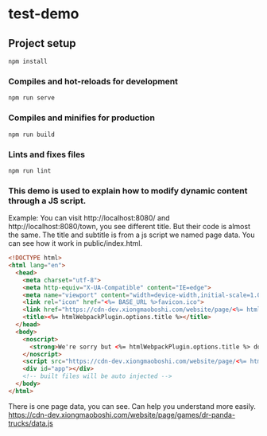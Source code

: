 # test-demo

## Project setup
```
npm install
```

### Compiles and hot-reloads for development
```
npm run serve
```

### Compiles and minifies for production
```
npm run build
```

### Lints and fixes files
```
npm run lint
```

### This demo is used to explain how to modify dynamic content through a JS script.
Example: You can visit http://localhost:8080/ and http://localhost:8080/town, you see different title.
But their code is almost the same. The title and subtitle is from a js script we named page data.
You can see how it work in public/index.html.
```html
<!DOCTYPE html>
<html lang="en">
  <head>
    <meta charset="utf-8">
    <meta http-equiv="X-UA-Compatible" content="IE=edge">
    <meta name="viewport" content="width=device-width,initial-scale=1.0">
    <link rel="icon" href="<%= BASE_URL %>favicon.ico">
    <link href="https://cdn-dev.xiongmaoboshi.com/website/page/<%= htmlWebpackPlugin.options.data %>/data.js" rel=preload as=script>
    <title><%= htmlWebpackPlugin.options.title %></title>
  </head>
  <body>
    <noscript>
      <strong>We're sorry but <%= htmlWebpackPlugin.options.title %> doesn't work properly without JavaScript enabled. Please enable it to continue.</strong>
    </noscript>
    <script src="https://cdn-dev.xiongmaoboshi.com/website/page/<%= htmlWebpackPlugin.options.data %>/data.js"></script>
    <div id="app"></div>
    <!-- built files will be auto injected -->
  </body>
</html>
```

There is one page data, you can see. Can help you understand more easily.
<br>
https://cdn-dev.xiongmaoboshi.com/website/page/games/dr-panda-trucks/data.js